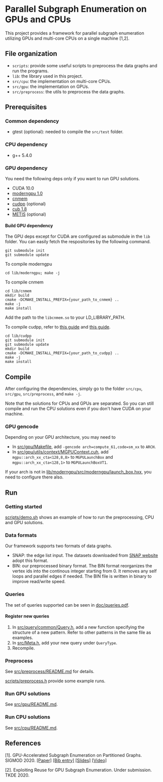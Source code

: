 # Parallel Subgraph Enumeration on GPUs and CPUs

This project provides a framework for parallel subgraph enumeration utilizing GPUs and multi-core CPUs on a single machine [1,2].

## File organization

- `scripts`: provide some useful scripts to preprocess the data graphs and run the programs.
- `lib`: the library used in this project.
- `src/cpu`: the implementation on multi-core CPUs.
- `src/gpu`: the implementation on GPUs.
- `src/preprocess`: the utils to preprocess the data graphs. 

## Prerequisites
### Common dependency
- gtest (optional): needed to compile the `src/test` folder.

### CPU dependency
- g++ 5.4.0

### GPU dependency
You need the following deps only if you want to run GPU solutions.
- CUDA 10.0
- [moderngpu 1.0](https://github.com/guowentian/moderngpu)
- [cnmem](https://github.com/guowentian/cnmem)
- [cudpp](https://github.com/guowentian/cudpp) (optional)
- [cub 1.8](https://github.com/guowentian/cub)
- [METIS](http://glaros.dtc.umn.edu/gkhome/metis/metis/download) (optional)

#### Build GPU dependency
The GPU deps except for CUDA are configured as submodule in the `lib` folder.
You can easily fetch the respositories by the following command.
```
git submodule init
git submodule update
```
To compile moderngpu
```
cd lib/moderngpu; make -j
```
To compile cnmem 
```
cd lib/cnmem 
mkdir build 
cmake -DCMAKE_INSTALL_PREFIX={your_path_to_cnmem} ..
make -j
make install
```
Add the path to the `libcnmem.so` to your LD_LIBRARY_PATH.

To compile cudpp, refer to 
[this guide](http://cudpp.github.io/cudpp/2.3/building-cudpp.html) and 
[this guide](https://github.com/cudpp/cudpp/wiki/BuildingCUDPPwithCMake).
```
cd lib/cudpp 
git submodule init
git submodule update
mkdir build
cmake -DCMAKE_INSTALL_PREFIX={your_path_to_cudpp} ..
make -j
make install
```

## Compile 
After configuring the dependencies, simply go to the folder `src/cpu`, `src/gpu`, `src/preprocess`,
and `make -j`. 

Note that the solutions for CPUs and GPUs are separated. So you can still compile and run the CPU solutions even if you don't have CUDA on your machine. 

### GPU gencode
Depending on your GPU architecture, you may need to 
- In [src/gpu/Makefile](src/gpu/Makefile), add `-gencode arch=compute_61,code=sm_xx` to `ARCH`.
- In [src/gpu/utils/context/MGPUContext.cuh](src/gpu/utils/context/MGPUContext.cuh), add `mgpu::arch_xx_cta<128,8,8>` to `MGPULaunchBox` and `mgpu::arch_xx_cta<128,1>` to `MGPULaunchBoxVT1`. 

If your arch is not in [lib/moderngpu/src/moderngpu/launch_box.hxx](lib/moderngpu/src/moderngpu/launch_box.hxx), you need to configure there also.

## Run

### Getting started
[scripts/demo.sh](scripts/demo.sh) shows an example of how to run the preprocessing, CPU and GPU solutions.

### Data formats
Our framework supports two formats of data graphs.

- SNAP: the edge list input. The datasets downloaded from [SNAP website](https://snap.stanford.edu/data/) adopt this format. 
- BIN: our preprocessed binary format. The BIN format reorganizes the vertex ids into the continous integer starting from 0. It removes any self loops and parallel edges if needed. The BIN file is written in binary to improve read/write speed. 

### Queries
The set of queries supported can be seen in [doc/queries.pdf](doc/queries.pdf).

#### Register new queries
1. In [src/query/common/Query.h](src/query/common/Query.h), add a new function specifying the structure of a new pattern. Refer to other patterns in the same file as examples. 
2. In [src/Meta.h](src/Meta.h), add your new query under `QueryType`.
3. Recompile.

### Preprocess
See [src/preprocess/README.md](src/preprocess/README.md) for details.

[scripts/preprocess.h](scripts/preprocess.h) provide some example runs.

### Run GPU solutions
See [src/gpu/README.md](src/gpu/README.md).

### Run CPU solutions
See [src/cpu/README.md](src/cpu/README.md).

## References

[1]. GPU-Accelerated Subgraph Enumeration on Partitioned Graphs. SIGMOD 2020. [\[Paper\]](https://dl.acm.org/doi/abs/10.1145/3318464.3389699?casa_token=6YJkJ4c7b_UAAAAA:JbNWDytqd6kY8hdktAp0FQsXGTFTaWQxAih16Q-lJZd_qzKlE3TV06HOB1brW9ThFqllWR9FqRY) [\[Bib entry\]](https://scholar.googleusercontent.com/scholar.bib?q=info:F6fuEJ0tqPIJ:scholar.google.com/&output=citation&scisdr=CgXYWi02EL6ftXcuxRA:AAGBfm0AAAAAX5Ar3RD-F_5o4Eu-2ejzNDHMIG7taZup&scisig=AAGBfm0AAAAAX5Ar3b8tdj-daz05wgRPHlYYWPf_O-GH&scisf=4&ct=citation&cd=-1&hl=en) [\[Slides\]](https://drive.google.com/file/d/1tPbdvbMZMaK21U-XfLG0QREgIA97RM84/view?usp=sharing) [\[Video\]](https://drive.google.com/file/d/1DnlntHNPt5HLKAgJyx4_JnSmdRn7APZy/view?usp=sharing)

[2]. Exploiting Reuse for GPU Subgraph Enumeration. Under submission. TKDE 2020.
